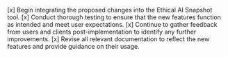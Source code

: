 [x] Begin integrating the proposed changes into the Ethical AI Snapshot tool.
[x] Conduct thorough testing to ensure that the new features function as intended and meet user expectations.
[x] Continue to gather feedback from users and clients post-implementation to identify any further improvements.
[x] Revise all relevant documentation to reflect the new features and provide guidance on their usage.